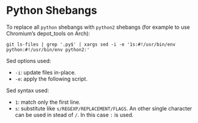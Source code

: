 Python Shebangs
===============

To replace all `python` shebangs with `python2` shebangs (for example to use
Chromium’s depot_tools on Arch):

    git ls-files | grep '.py$' | xargs sed -i -e '1s:#!/usr/bin/env python:#!/usr/bin/env python2:'

Sed options used:

 * `-i`: update files in-place.
 * `-e`: apply the following script.

Sed syntax used:

 * `1`: match only the first line.
 * `s`: substitute like `s/REGEXP/REPLACEMENT/FLAGS`. An other single character
   can be used in stead of `/`. In this case `:` is used.
